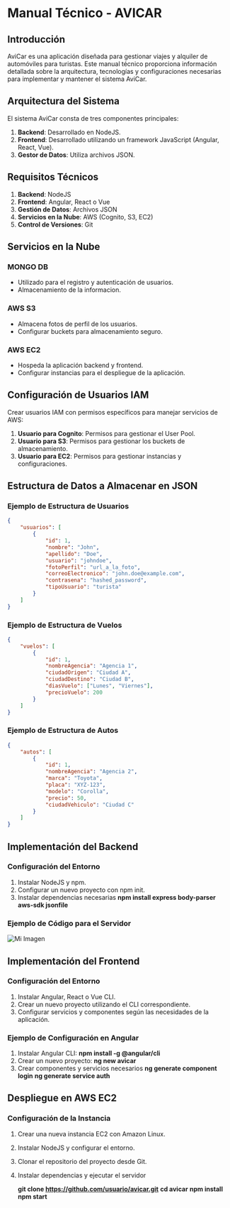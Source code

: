 # Manual Técnico - AVICAR

## Introducción
AviCar es una aplicación diseñada para gestionar viajes y alquiler de automóviles para turistas. Este manual técnico proporciona información detallada sobre la arquitectura, tecnologías y configuraciones necesarias para implementar y mantener el sistema AviCar.

## Arquitectura del Sistema
El sistema AviCar consta de tres componentes principales:
1. **Backend**: Desarrollado en NodeJS.
2. **Frontend**: Desarrollado utilizando un framework JavaScript (Angular, React, Vue).
3. **Gestor de Datos**: Utiliza archivos JSON.

## Requisitos Técnicos
1. **Backend**: NodeJS
2. **Frontend**: Angular, React o Vue
3. **Gestión de Datos**: Archivos JSON
4. **Servicios en la Nube**: AWS (Cognito, S3, EC2)
5. **Control de Versiones**: Git

## Servicios en la Nube
### MONGO DB
- Utilizado para el registro y autenticación de usuarios.
- Almacenamiento de la informacion.

### AWS S3
- Almacena fotos de perfil de los usuarios.
- Configurar buckets para almacenamiento seguro.

### AWS EC2
- Hospeda la aplicación backend y frontend.
- Configurar instancias para el despliegue de la aplicación.

## Configuración de Usuarios IAM
Crear usuarios IAM con permisos específicos para manejar servicios de AWS:
1. **Usuario para Cognito**: Permisos para gestionar el User Pool.
2. **Usuario para S3**: Permisos para gestionar los buckets de almacenamiento.
3. **Usuario para EC2**: Permisos para gestionar instancias y configuraciones.

## Estructura de Datos a Almacenar en JSON
### Ejemplo de Estructura de Usuarios
```json
{
    "usuarios": [
        {
            "id": 1,
            "nombre": "John",
            "apellido": "Doe",
            "usuario": "johndoe",
            "fotoPerfil": "url_a_la_foto",
            "correoElectronico": "john.doe@example.com",
            "contrasena": "hashed_password",
            "tipoUsuario": "turista"
        }
    ]
}
```
### Ejemplo de Estructura de Vuelos
```json
{
    "vuelos": [
        {
            "id": 1,
            "nombreAgencia": "Agencia 1",
            "ciudadOrigen": "Ciudad A",
            "ciudadDestino": "Ciudad B",
            "diasVuelo": ["Lunes", "Viernes"],
            "precioVuelo": 200
        }
    ]
}
```

### Ejemplo de Estructura de Autos
```json
{
    "autos": [
        {
            "id": 1,
            "nombreAgencia": "Agencia 2",
            "marca": "Toyota",
            "placa": "XYZ-123",
            "modelo": "Corolla",
            "precio": 50,
            "ciudadVehiculo": "Ciudad C"
        }
    ]
}
```

## Implementación del Backend
### Configuración del Entorno
1. Instalar NodeJS y npm.
2. Configurar un nuevo proyecto con npm init.
3. Instalar dependencias necesarias
**npm install express body-parser aws-sdk jsonfile**

### Ejemplo de Código para el Servidor
![Mi Imagen](img/code.png)

## Implementación del Frontend
### Configuración del Entorno
1. Instalar Angular, React o Vue CLI.
2. Crear un nuevo proyecto utilizando el CLI correspondiente.
3. Configurar servicios y componentes según las necesidades de la aplicación.
### Ejemplo de Configuración en Angular
1. Instalar Angular CLI:
**npm install -g @angular/cli**
2. Crear un nuevo proyecto:
**ng new avicar**
3. Crear componentes y servicios necesarios
**ng generate component login**
**ng generate service auth**

## Despliegue en AWS EC2
### Configuración de la Instancia
1. Crear una nueva instancia EC2 con Amazon Linux.
2. Instalar NodeJS y configurar el entorno.
3. Clonar el repositorio del proyecto desde Git.
4. Instalar dependencias y ejecutar el servidor

    **git clone https://github.com/usuario/avicar.git**
**cd avicar**
**npm install**
**npm start**
